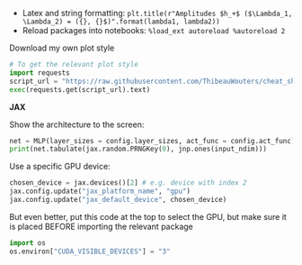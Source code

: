 - Latex and string formatting: `plt.title(r"Amplitudes $h_+$ ($\Lambda_1, \Lambda_2) = ({}, {}$)".format(lambda1, lambda2))`
- Reload packages into notebooks: `%load_ext autoreload %autoreload 2`

Download my own plot style
```python
# To get the relevant plot style
import requests
script_url = "https://raw.githubusercontent.com/ThibeauWouters/cheat_sheets/main/myploystyle.py"
exec(requests.get(script_url).text)
```


__JAX__


Show the architecture to the screen:
```python
net = MLP(layer_sizes = config.layer_sizes, act_func = config.act_func)
print(net.tabulate(jax.random.PRNGKey(0), jnp.ones(input_ndim)))
```

Use a specific GPU device:
```python
chosen_device = jax.devices()[2] # e.g. device with index 2
jax.config.update("jax_platform_name", "gpu")
jax.config.update("jax_default_device", chosen_device)
```
But even better, put this code at the top to select the GPU, but make sure it is placed BEFORE importing the relevant package
```python
import os
os.environ["CUDA_VISIBLE_DEVICES"] = "3"
```
